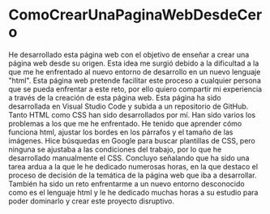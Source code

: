 # ComoCrearUnaPaginaWebDesdeCero
He desarrollado esta página web con el objetivo de enseñar a crear una página web desde su origen. Esta idea me surgió debido a la dificultad a la que me he enfrentado al nuevo entorno de desarrollo en un nuevo lenguaje "html". Esta página web pretende facilitar este proceso a cualquier persona que se pueda enfrentar a este reto, por ello quiero compartir mi experiencia a través de la creación de esta página web.  Esta página ha sido desarrollada en Visual Studio Code y subida a un repositorio de GitHub. Tanto HTML como CSS han sido desarrollados por mí.
Han sido varios los problemas a los que me he enfrentado. He tenido que aprender cómo funciona html, ajustar los bordes en los párrafos y el tamaño de las imágenes. Hice búsquedas en Google para buscar plantillas de CSS, pero ninguna se ajustaba a las condiciones del trabajo, por lo que he desarrollado manualmente el CSS. 
Concluyo señalando que ha sido una tarea ardua a la que le he dedicado numerosas horas, en la que destaco el proceso de decisión de la temática de la página web que iba a desarrollar. También ha sido un reto enfrentarme a un nuevo entorno desconocido como es el lenguaje html y le he dedicado muchas horas a su estudio para poder dominarlo y crear este proyecto disruptivo.
